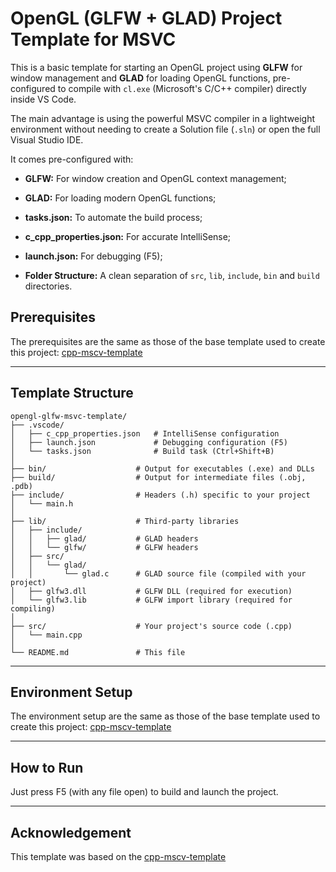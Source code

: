 # OpenGL (GLFW + GLAD) Project Template for MSVC
This is a basic template for starting an OpenGL project using **GLFW** for window management and **GLAD** for loading OpenGL functions, pre-configured to compile with `cl.exe` (Microsoft's C/C++ compiler) directly inside VS Code.

The main advantage is using the powerful MSVC compiler in a lightweight environment without needing to create a Solution file (`.sln`) or open the full Visual Studio IDE.

It comes pre-configured with:
* **GLFW:** For window creation and OpenGL context management;

* **GLAD:** For loading modern OpenGL functions;

* **tasks.json:** To automate the build process;

* **c_cpp_properties.json:** For accurate IntelliSense;

* **launch.json:** For debugging (F5);

* **Folder Structure:** A clean separation of `src`, `lib`, `include`, `bin` and `build` directories.


## Prerequisites
The prerequisites are the same as those of the base template used to create this project:
[cpp-mscv-template](https://github.com/elvisbugs/cpp-mscv-template)

---
## Template Structure
```
opengl-glfw-msvc-template/
├── .vscode/
│   ├── c_cpp_properties.json   # IntelliSense configuration
│   ├── launch.json             # Debugging configuration (F5)
│   └── tasks.json              # Build task (Ctrl+Shift+B)
│
├── bin/                    # Output for executables (.exe) and DLLs
├── build/                  # Output for intermediate files (.obj, .pdb)
├── include/                # Headers (.h) specific to your project
│   └── main.h
│
├── lib/                    # Third-party libraries
│   ├── include/
│   │   ├── glad/           # GLAD headers
│   │   └── glfw/           # GLFW headers
│   ├── src/
│   │   └── glad/
│   │       └── glad.c      # GLAD source file (compiled with your project)
│   ├── glfw3.dll           # GLFW DLL (required for execution)
│   └── glfw3.lib           # GLFW import library (required for compiling)
│
├── src/                    # Your project's source code (.cpp)
│   └── main.cpp
│
└── README.md               # This file
```

---
## Environment Setup
The environment setup are the same as those of the base template used to create this project:
[cpp-mscv-template](https://github.com/elvisbugs/cpp-mscv-template)

---
## How to Run
Just press F5 (with any file open) to build and launch the project.

---
## Acknowledgement
This template was based on the [cpp-mscv-template](https://github.com/elvisbugs/cpp-mscv-template)
